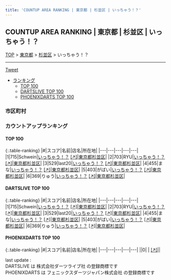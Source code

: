 ```yaml
---
title: 'COUNTUP AREA RANKING | 東京都 | 杉並区 | いっちゃう！？'
---
```

## COUNTUP AREA RANKING | 東京都 | 杉並区 | いっちゃう！？

[TOP](/darts/rank/) > [東京都](/darts/rank/東京都/) > [杉並区](/darts/rank/東京都/杉並区/) > いっちゃう！？

___

<a href="https://twitter.com/share?ref_src=twsrc%5Etfw" data-text="COUNTUP AREA RANKING | 東京都杉並区いっちゃう！？" class="twitter-share-button" data-hashtags="DARTSLIVE,PHOENIXDARTS,darts,ダーツ" data-show-count="false">Tweet</a>

* [ランキング](#カウントアップランキング)
    * [TOP 100](#top-100)
    * [DARTSLIVE TOP 100](#dartslive-top-100)
    * [PHOENIXDARTS TOP 100](#phoenixdarts-top-100)

### 市区町村

<ul>

</ul>

### カウントアップランキング

#### TOP 100



{:.table-ranking}
|#|スコア|名前|店名|所在地|
|---|---|---|---|---|
|1|715|<span class="rank-name-dl">Schwein</span>|<a href="/darts/rank/shops/ac1b2a8fc467a538a3f63593b5358cc4.html">いっちゃう！？</a> <a href="https://search.dartslive.com/jp/shop/ac1b2a8fc467a538a3f63593b5358cc4">[↗]</a>|<a href="/darts/rank/東京都/杉並区">東京都杉並区</a>|
|2|703|<span class="rank-name-dl">RYU</span>|<a href="/darts/rank/shops/ac1b2a8fc467a538a3f63593b5358cc4.html">いっちゃう！？</a> <a href="https://search.dartslive.com/jp/shop/ac1b2a8fc467a538a3f63593b5358cc4">[↗]</a>|<a href="/darts/rank/東京都/杉並区">東京都杉並区</a>|
|3|529|<span class="rank-name-dl">last20</span>|<a href="/darts/rank/shops/ac1b2a8fc467a538a3f63593b5358cc4.html">いっちゃう！？</a> <a href="https://search.dartslive.com/jp/shop/ac1b2a8fc467a538a3f63593b5358cc4">[↗]</a>|<a href="/darts/rank/東京都/杉並区">東京都杉並区</a>|
|4|455|<span class="rank-name-dl">まな</span>|<a href="/darts/rank/shops/ac1b2a8fc467a538a3f63593b5358cc4.html">いっちゃう！？</a> <a href="https://search.dartslive.com/jp/shop/ac1b2a8fc467a538a3f63593b5358cc4">[↗]</a>|<a href="/darts/rank/東京都/杉並区">東京都杉並区</a>|
|5|403|<span class="rank-name-dl">がばい</span>|<a href="/darts/rank/shops/ac1b2a8fc467a538a3f63593b5358cc4.html">いっちゃう！？</a> <a href="https://search.dartslive.com/jp/shop/ac1b2a8fc467a538a3f63593b5358cc4">[↗]</a>|<a href="/darts/rank/東京都/杉並区">東京都杉並区</a>|
|6|369|<span class="rank-name-dl">りゅう</span>|<a href="/darts/rank/shops/ac1b2a8fc467a538a3f63593b5358cc4.html">いっちゃう！？</a> <a href="https://search.dartslive.com/jp/shop/ac1b2a8fc467a538a3f63593b5358cc4">[↗]</a>|<a href="/darts/rank/東京都/杉並区">東京都杉並区</a>|


#### DARTSLIVE TOP 100



{:.table-ranking}
|#|スコア|名前|店名|所在地|
|---|---|---|---|---|
|1|715|<span class="rank-name-dl">Schwein</span>|<a href="/darts/rank/shops/ac1b2a8fc467a538a3f63593b5358cc4.html">いっちゃう！？</a> <a href="https://search.dartslive.com/jp/shop/ac1b2a8fc467a538a3f63593b5358cc4">[↗]</a>|<a href="/darts/rank/東京都/杉並区">東京都杉並区</a>|
|2|703|<span class="rank-name-dl">RYU</span>|<a href="/darts/rank/shops/ac1b2a8fc467a538a3f63593b5358cc4.html">いっちゃう！？</a> <a href="https://search.dartslive.com/jp/shop/ac1b2a8fc467a538a3f63593b5358cc4">[↗]</a>|<a href="/darts/rank/東京都/杉並区">東京都杉並区</a>|
|3|529|<span class="rank-name-dl">last20</span>|<a href="/darts/rank/shops/ac1b2a8fc467a538a3f63593b5358cc4.html">いっちゃう！？</a> <a href="https://search.dartslive.com/jp/shop/ac1b2a8fc467a538a3f63593b5358cc4">[↗]</a>|<a href="/darts/rank/東京都/杉並区">東京都杉並区</a>|
|4|455|<span class="rank-name-dl">まな</span>|<a href="/darts/rank/shops/ac1b2a8fc467a538a3f63593b5358cc4.html">いっちゃう！？</a> <a href="https://search.dartslive.com/jp/shop/ac1b2a8fc467a538a3f63593b5358cc4">[↗]</a>|<a href="/darts/rank/東京都/杉並区">東京都杉並区</a>|
|5|403|<span class="rank-name-dl">がばい</span>|<a href="/darts/rank/shops/ac1b2a8fc467a538a3f63593b5358cc4.html">いっちゃう！？</a> <a href="https://search.dartslive.com/jp/shop/ac1b2a8fc467a538a3f63593b5358cc4">[↗]</a>|<a href="/darts/rank/東京都/杉並区">東京都杉並区</a>|
|6|369|<span class="rank-name-dl">りゅう</span>|<a href="/darts/rank/shops/ac1b2a8fc467a538a3f63593b5358cc4.html">いっちゃう！？</a> <a href="https://search.dartslive.com/jp/shop/ac1b2a8fc467a538a3f63593b5358cc4">[↗]</a>|<a href="/darts/rank/東京都/杉並区">東京都杉並区</a>|


#### PHOENIXDARTS TOP 100



{:.table-ranking}
|#|スコア|名前|店名|所在地|
|---|---|---|---|---|
||0|<span class="rank-name-dl"> </span>|<a href="/darts/rank/shops/.html"></a> <a href="">[↗]</a>|<a href="/darts/rank//"></a>|


<div class="footer border-top border-gray-light mt-5 pt-3 text-right text-gray">
    last update : <span style="font-weight: italic" id="foot_last_modified"></span><br />
    DARTSLIVE は 株式会社ダーツライブ社 の登録商標です<br />
    PHOENIXDARTS は フェニックスダーツジャパン株式会社 の登録商標です<br />
</div>

<script src="https://cdnjs.cloudflare.com/ajax/libs/jquery.tablesorter/2.31.3/js/jquery.tablesorter.min.js" integrity="sha512-qzgd5cYSZcosqpzpn7zF2ZId8f/8CHmFKZ8j7mU4OUXTNRd5g+ZHBPsgKEwoqxCtdQvExE5LprwwPAgoicguNg==" crossorigin="anonymous" referrerpolicy="no-referrer"></script>
<link rel="stylesheet" href="https://cdnjs.cloudflare.com/ajax/libs/jquery.tablesorter/2.31.3/css/theme.default.min.css" integrity="sha512-wghhOJkjQX0Lh3NSWvNKeZ0ZpNn+SPVXX1Qyc9OCaogADktxrBiBdKGDoqVUOyhStvMBmJQ8ZdMHiR3wuEq8+w==" crossorigin="anonymous" referrerpolicy="no-referrer" />
<script>
$(function() {
    $(".table-ranking").tablesorter({sortList:[[0, 0]]});
    $("#foot_last_modified").text(formatDate(new Date(document.lastModified), 'yyyy-MM-dd HH:mm:ss'));
});
</script>

<script async src="https://platform.twitter.com/widgets.js" charset="utf-8"></script>